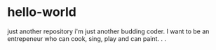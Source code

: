 # hello-world
just another repository
i'm just another budding coder. I want to be an entrepeneur who can cook, sing, play and can paint.
. 
. 
